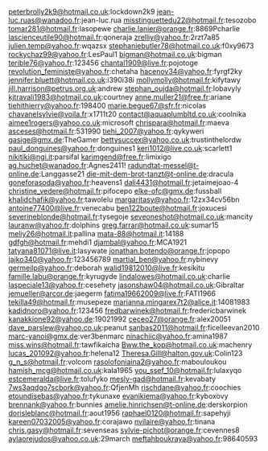 peterbrolly2k9@hotmail.co.uk:lockdown2k9
jean-luc.ruas@wanadoo.fr:jean-luc.rua
misstinguettedu22@hotmail.fr:tesozobo
tomar281@hotmail.fr:lasopewe
charlie.lanier@orange.fr:8869Pcharlie
lascienceutile90@hotmail.fr:qoneraja
zrelliy@yahoo.fr:2rzt7a85
julien.temp@yahoo.fr:wqazsx
stephaniebutler78@hotmail.co.uk:f0xy9673
rockychaz99@yahoo.fr:LesPaul1
bigman@hotmail.co.uk:bigman
terible76@yahoo.fr:123456
chantal1909@live.fr:pojotoge
revolution_feministe@yahoo.fr:chetaha
hacenov34@yahoo.fr:fyrgf2ky
jennifer.bluett@hotmail.co.uk:i390i38i
mollymolly@hotmail.fr:kifytawy
jill.harrison@petrus.org.uk:andrew
stephan_oujda@hotmail.fr:lobavyly
kjtravali1983@hotmail.co.uk:courtney
anne.muller21@free.fr:ariane
tiehithierry@yahoo.fr:198400
marie.begue67@sfr.fr:nicolas
chavanelsylvie@voila.fr:x1711t20
contact@aquaplumbltd.co.uk:coolnika
aimee1rogers@yahoo.co.uk:microsoft
chrispara@hotmail.fr:maeva
asceses@hotmail.fr:531990
tiehi_2007@yahoo.fr:qykyweri
gasige@gmx.de:TheGamer
bettysuccex@yahoo.co.uk:trustinthelordw
paul_donguines@yahoo.fr:donguines1
keri1012@live.co.uk:scarlett1
nikitiki@ngi.it:parsifal
karimgend@free.fr:limixigo
ag.huchet@wanadoo.fr:Agnes2411!
radundtat-messel@t-online.de:Langgasse21
die-mit-dem-brot-tanzt@t-online.de:dracula
goneforasoda@yahoo.fr:heavens1
dali4431@hotmail.fr:jetaimejoao-4
christine_vedere@hotmail.fr:pifocepo
elke-ofc@gmx.de:fussball
khalidchafik@yahoo.fr:tawolelu
margaritasy@yahoo.fr:12zx34cv56bn
antoine77400@live.fr:venecabu
ben122boute@hotmail.fr:joxucesi
severineblonde@hotmail.fr:tysegoje
seveoneshot@hotmail.co.uk:mancity
lauranw@yahoo.fr:dolphins
greg.farrar@hotmail.co.uk:sumar15
meliy26@hotmail.it:pallina
mata-88@hotmail.it:14188
gdfgh@hotmail.fr:mehdi1
djambal@yahoo.fr:MCA1921
tatyana81071@live.it:lasywate
jonathan.botendo@orange.fr:jopopo
jajko340@yahoo.fr:123456789
martial_ben@yahoo.fr:nybinevy
germeilp@yahoo.fr:deborah
walid19812010@live.fr:kesikitu
famille.labu@orange.fr:kyrugyde
lindalowes@hotmail.co.uk:charlie
laspeciale13@yahoo.fr:cesehety
jasonshaw04@hotmail.co.uk:Gibraltar
jemueller@arcor.de:jaegerm
fatima19662009@live.fr:FATI1966
tekilla49@hotmail.fr:musepeze
marianna.mingarex7t2@alice.it:14081983
kadidnoro@yahoo.fr:123456
fredbarwinek@hotmail.fr:fredericbarwinek
kanakkione92@yahoo.de:19021992
ceceo27@orange.fr:alex20051
dave_parslew@yahoo.co.uk:peanut
sanbas2011@hotmail.fr:ficelleevan2010
marc-yanoi@gmx.de:ver3benmarc
ninachiic@yahoo.fr:amina1987
miss.wins@hotmail.fr:tawfikaicha
Bww.the_kop@hotmail.co.uk:machenry
lucas_201092@yahoo.fr:helena12
Theresa.Gill@halton.gov.uk:Colin123
g_n_s@hotmail.fr:volcom
rasolofoniaina2@yahoo.fr:mabouloukou
hamish_mcg@hotmail.co.uk:kala1965
you_ssef_10@hotmail.fr:lulaxyqo
estcemeralda@live.fr:tolufyko
mesly-gad@hotmail.fr:kevabaty
7ws3aqdgo7scbork@yahoo.fr:QfjenMh
rischdane@yahoo.fr:coochies
etoundisebas@yahoo.fr:tykunaxe
evanikiema@yahoo.fr:kyboxovy
brennank@yahoo.fr:bunnies
amelie.hinrichsen@t-online.de:derskorpion
dorisleblanc@hotmail.fr:aout1956
raphael0120@hotmail.fr:sapehyji
kareen07032005@yahoo.fr:corajawo
nvilaire@yahoo.fr:tinana
chris.gasy@hotmail.fr:sevenseas
sylvie-pichot@orange.fr:cevennes8
aylaorejudos@yahoo.co.uk:29march
meftahboukraya@yahoo.fr:98640593
